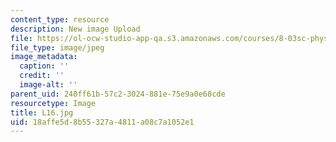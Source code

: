 ```yaml
---
content_type: resource
description: New image Upload
file: https://ol-ocw-studio-app-qa.s3.amazonaws.com/courses/8-03sc-physics-iii-vibrations-and-waves-fall-2016/18affe5d8b55327a4811a08c7a1052e1_L16.jpg
file_type: image/jpeg
image_metadata:
  caption: ''
  credit: ''
  image-alt: ''
parent_uid: 240ff61b-57c2-3024-881e-75e9a0e68cde
resourcetype: Image
title: L16.jpg
uid: 18affe5d-8b55-327a-4811-a08c7a1052e1
---
```

